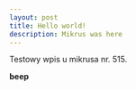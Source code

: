 ```yaml
---
layout: post
title: Hello world!
description: Mikrus was here
---
```


Testowy wpis u mikrusa nr. 515.

**beep**
